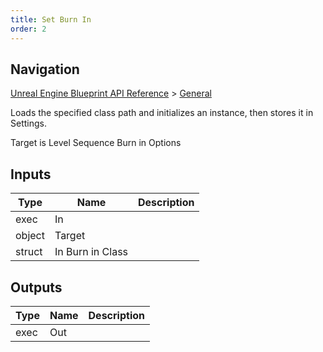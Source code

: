 ```yaml
---
title: Set Burn In
order: 2
---
```

## Navigation

[Unreal Engine Blueprint API Reference](https://dev.epicgames.com/documentation/en-us/unreal-engine/BlueprintAPI) > [General](https://dev.epicgames.com/documentation/en-us/unreal-engine/BlueprintAPI/General)

Loads the specified class path and initializes an instance, then stores it in Settings.

Target is Level Sequence Burn in Options

## Inputs

| Type | Name | Description |
| --- | --- | --- |
| exec | In |  |
| object | Target |  |
| struct | In Burn in Class |  |

## Outputs

| Type | Name | Description |
| --- | --- | --- |
| exec | Out |  |
